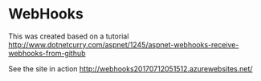 # WebHooks
This was created based on a tutorial http://www.dotnetcurry.com/aspnet/1245/aspnet-webhooks-receive-webhooks-from-github

See the site in action
http://webhooks20170712051512.azurewebsites.net/
